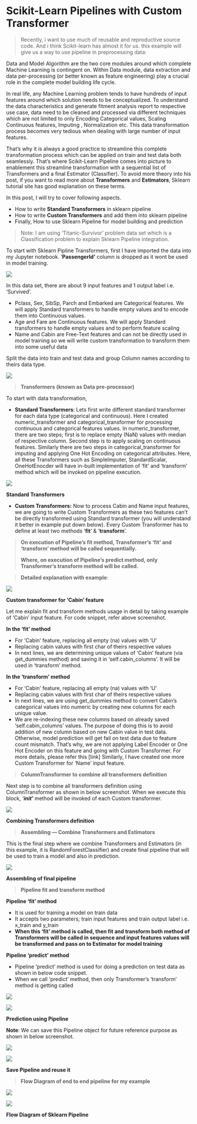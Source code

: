 ﻿# Scikit-Learn Pipelines with Custom Transformer 

> Recently, i want to use much of reusable and  reproductive source code. And i think Scikit-learn has almost it for us. this example will give us a way to use pipeline in preprocessing data:

Data and Model Algorithm are the two core modules around which complete Machine Learning is contingent on. Within Data module, data extraction and data per-processing (or better known as feature engineering) play a crucial role in the complete model building life cycle.

In real life, any Machine Learning problem tends to have hundreds of input features around which solution needs to be conceptualized. To understand the data characteristics and generate fitment analysis report to respective use case, data need to be cleaned and processed via different techniques which are not limited to only Encoding Categorical values, Scaling Continuous features, Imputing , Normalization etc. This data transformation process becomes very tedious when dealing with large number of input features.

That’s why it is always a good practice to streamline this complete transformation process which can be applied on train and test data both seamlessly. That’s where Scikit-Learn Pipeline comes into picture to enablement this streamline transformation with a sequential list of Transformers and a final Estimator (Classifier). To avoid more theory into his post, if you want to read more about  **Transformers** and  **Estimators**, Sklearn tutorial site has good explanation on these terms.

In this post, I will try to cover following aspects.

-   How to write  **Standard Transformers**  in sklearn pipeline
-   How to write  **Custom Transformers**  and add them into sklearn pipeline
-   Finally, How to use Sklearn Pipeline for model building and prediction

> Note: I am using ‘Titanic-Survivor’ problem data set which is a Classification problem to explain Sklearn Pipeline integration.

To start with Sklearn Pipline Transformers, first I have imported the data into my Jupyter notebook. ‘**PassengerId’** column is dropped as it wont be used in model training.

![](https://miro.medium.com/max/1050/1*ZIVdtuGdVzKu5RyRVqoZeg.png)

In this data set, there are about 9 input features and 1 output label i.e. ‘Survived’.

-   Pclass, Sex, SibSp, Parch and Embarked are Categorical features. We will apply Standard transformers to handle empty values and to encode them into Continuous values.
-   Age and Fare are Continuous features. We will apply Standard transformers to handle empty values and to perform feature scaling
-   Name and Cabin are Free-Text features and can not be directly used in model training so we will write custom transformation to transform them into some useful data

Split the data into train and test data and group Column names according to theirs data type.

![](https://miro.medium.com/max/1050/1*_4rC5AcHuwKTxogM9R_OXA.png)

> **Transformers (known as Data pre-processor)**

To start with data transformation,

-   **Standard Transformers**: Lets first write different standard transformer for each data type (categorical and continuous). Here I created numeric_transformer and categorical_transformer for processing continuous and categorical features values. In numeric_transformer, there are two steps; first is to replace empty (NaN) values with median of respective column. Second step is to apply scaling on continuous features. Similarly there are two steps in categorical_transformer for imputing and applying One Hot Encoding on categorical attributes. Here, all these Transformers such as SimpleImputer, StandardScalar, OneHotEnocder will have in-built implementation of ‘fit’ and ‘transform’ method which will be invoked on pipeline execution.


![](https://miro.medium.com/max/1050/1*mArjFAyfdExk8EGiJVOsXg.png)

**Standard Transformers**

-   **Custom Transformers:** Now to process Cabin and Name input features, we are going to write Custom Transformers as these two features can’t be directly transformed using Standard transformer (you will understand it better in example put down below). Every Custom Transformer has to define at least two methods ‘**fit**’ & ‘**transform**’.

> **On execution of Pipeline’s fit method, Transformer’s ‘fit’ and ‘transform’ method will be called sequentially.**
> 
> **Where, on execution of Pipeline’s predict method, only Transformer’s transform method will be called.**

> **Detailed explanation with example**:


![](https://miro.medium.com/max/1050/1*KvlcwaIRm8OTp79oKUACpg.png)

**Custom transformer for ‘Cabin’ feature**

Let me explain fit and transform methods usage in detail by taking example of ‘Cabin’ input feature. For code snippet, refer above screenshot.

**In the ‘fit’ method**

-   For ‘Cabin’ feature, replacing all empty (na) values with ‘U’
-   Replacing cabin values with first char of theirs respective values
-   In next lines, we are determining unique values of ‘Cabin’ feature (via get_dummies method) and saving it in ‘self.cabin_columns’. It will be used in ‘transform’ method.

**In the ‘transform’ method**

-   For ‘Cabin’ feature, replacing all empty (na) values with ‘U’
-   Replacing cabin values with first char of theirs respective values
-   In next lines, we are using get_dummies method to convert Cabin’s categorical values into numeric by creating new columns for each unique value.
-   We are re-indexing these new columns based on already saved ‘self.cabin_columns’ values. The purpose of doing this is to avoid addition of new column based on new Cabin value in test data. Otherwise, model prediction will get fail on test data due to feature count mismatch. That’s why, we are not applying Label Encoder or One Hot Encoder on this feature and going with Custom Transformer. For more details, please refer this  [link]
Similarly, I have created one more Custom Transformer for ‘Name’ input feature.

> **ColumnTransformer to combine all transformers definition**

Next step is to combine all transformers definition using ColumnTransformer as shown in below screenshot. When we execute this block, ‘**_init_’** method will be invoked of each Custom transformer.



![](https://miro.medium.com/max/1050/1*zRy2suHlUKHE-V4z1c6-og.png)

**Combining Transformers definition**

> **Assembling — Combine Transformers and Estimators**

This is the final step where we combine Transformers and Estimators (in this example, it is RandomForestClassifier) and create final pipeline that will be used to train a model and also in prediction.


![](https://miro.medium.com/max/1050/1*gt-0TMRUmjXj6SAzXD5iog.png)

**Assembling of final pipeline**

> **Pipeline fit and transform method**

**Pipeline ‘fit’ method**

-   It is used for training a model on train data
-   It accepts two parameters; train input features and train output label i.e. x_train and y_train
-   **When this ‘fit’ method is called, then fit and transform both method of Transformers will be called in sequence and input features values will be transformed and pass on to Estimator for model training**

**Pipeline ‘predict’ method**

-   Pipeline ‘predict’ method is used for doing a prediction on test data as shown in below code snippet.
-   When we call ‘predict’ method, then only Transformer’s ‘transform’ method is getting called

![](https://miro.medium.com/max/60/1*XmaIcZVnrHG2-I_aZGjJDg.png?q=20)

![](https://miro.medium.com/max/1050/1*XmaIcZVnrHG2-I_aZGjJDg.png)

**Prediction using Pipeline**

**Note**: We can save this Pipeline object for future reference purpose as shown in below screenshot.

![](https://miro.medium.com/max/60/1*JGfDX88AgLoQcm9IhBmTnw.png?q=20)

![](https://miro.medium.com/max/1050/1*JGfDX88AgLoQcm9IhBmTnw.png)

**Save Pipeline and reuse it**

> **Flow Diagram of end to end pipeline for my example**

![](https://miro.medium.com/max/60/1*va14ybPOa1z3wF5ViEyLqQ.jpeg?q=20)

![](https://miro.medium.com/max/1050/1*va14ybPOa1z3wF5ViEyLqQ.jpeg)

**Flow Diagram of Sklearn Pipeline**
